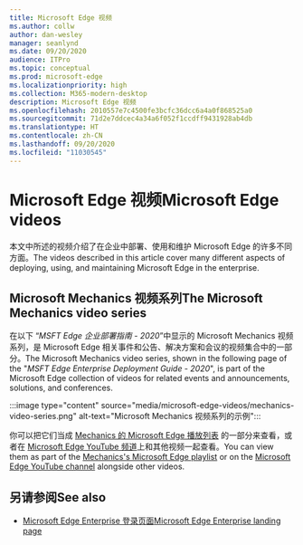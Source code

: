 ```yaml
---
title: Microsoft Edge 视频
ms.author: collw
author: dan-wesley
manager: seanlynd
ms.date: 09/20/2020
audience: ITPro
ms.topic: conceptual
ms.prod: microsoft-edge
ms.localizationpriority: high
ms.collection: M365-modern-desktop
description: Microsoft Edge 视频
ms.openlocfilehash: 2010557e7c4500fe3bcfc36dcc6a4a0f868525a0
ms.sourcegitcommit: 71d2e7ddcec4a34a6f052f1ccdff9431928ab4db
ms.translationtype: HT
ms.contentlocale: zh-CN
ms.lasthandoff: 09/20/2020
ms.locfileid: "11030545"
---
```

# <span data-ttu-id="89d91-103">Microsoft Edge 视频</span><span class="sxs-lookup"><span data-stu-id="89d91-103">Microsoft Edge videos</span></span>

<span data-ttu-id="89d91-104">本文中所述的视频介绍了在企业中部署、使用和维护 Microsoft Edge 的许多不同方面。</span><span class="sxs-lookup"><span data-stu-id="89d91-104">The videos described in this article cover many different aspects of deploying, using, and maintaining Microsoft Edge in the enterprise.</span></span>

## <span data-ttu-id="89d91-105">Microsoft Mechanics 视频系列</span><span class="sxs-lookup"><span data-stu-id="89d91-105">The Microsoft Mechanics video series</span></span>

<span data-ttu-id="89d91-106">在以下 “*MSFT Edge 企业部署指南 - 2020*”中显示的 Microsoft Mechanics 视频系列，是 Microsoft Edge 相关事件和公告、解决方案和会议的视频集合中的一部分。</span><span class="sxs-lookup"><span data-stu-id="89d91-106">The Microsoft Mechanics video series, shown in the following page of the "*MSFT Edge Enterprise Deployment Guide - 2020*", is part of the Microsoft Edge collection of videos for related events and announcements, solutions, and conferences.</span></span>

:::image type="content" source="media/microsoft-edge-videos/mechanics-video-series.png" alt-text="Microsoft Mechanics 视频系列的示例":::

<span data-ttu-id="89d91-108">你可以把它们当成 [Mechanics 的 Microsoft Edge 播放列表](https://www.youtube.com/playlist?list=PLXtHYVsvn_b-uXh1tMeYpT-0iD8tD3tFy) 的一部分来查看，或者在 [Microsoft Edge YouTube 频道](https://www.youtube.com/channel/UCIGx7oT8p6-jUpOfg98yelA)上和其他视频一起查看。</span><span class="sxs-lookup"><span data-stu-id="89d91-108">You can view them as part of the [Mechanics's Microsoft Edge playlist](https://www.youtube.com/playlist?list=PLXtHYVsvn_b-uXh1tMeYpT-0iD8tD3tFy) or on the [Microsoft Edge YouTube channel](https://www.youtube.com/channel/UCIGx7oT8p6-jUpOfg98yelA) alongside other videos.</span></span>

## <span data-ttu-id="89d91-109">另请参阅</span><span class="sxs-lookup"><span data-stu-id="89d91-109">See also</span></span>

- [<span data-ttu-id="89d91-110">Microsoft Edge Enterprise 登录页面</span><span class="sxs-lookup"><span data-stu-id="89d91-110">Microsoft Edge Enterprise landing page</span></span>](https://aka.ms/EdgeEnterprise)